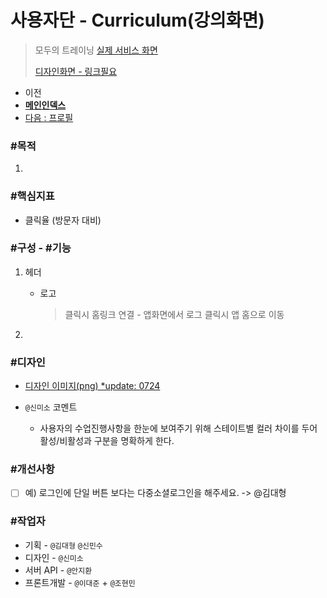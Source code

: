 # 사용자단 - Curriculum(강의화면)

> 모두의 트레이닝 [실제 서비스 화면](www.modooclass.net)
>
> [디자인화면 - 링크필요]() 



- 이전      
- [**메인인덱스**](../README.md)     
- [다음 : 프로필]( ../cheer/README.md)



### **#목적**

1. 



### #핵심지표

- 클릭율 (방문자 대비)



### **#구성 - #기능**

1. 헤더 

   - 로고

     > 클릭시 홈링크 연결 - 앱화면에서 로그 클릭시 앱 홈으로 이동

2. 





### **#디자인**

- [디자인 이미지(png) *update: 0724](https://drive.google.com/open?id=1aljDi_y2EvaTIFgsISmj-CQS2iBAxazW)

- `@신미소`  코멘트

  -  사용자의 수업진행사항을 한눈에 보여주기 위해 스테이트별 컬러 차이를 두어 활성/비활성과 구분을 명확하게 한다.


### #개선사항

- [ ] 예) 로그인에 단일 버튼 보다는 다중소셜로그인을 해주세요. -> @김대형



### **#작업자**

- 기획 - `@김대형` `@신민수`
- 디자인 - `@신미소`
- 서버 API - `@안지환`
- 프론트개발 - `@이대준`  + `@조현민`


  
